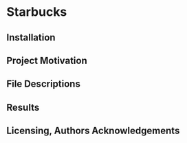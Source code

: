 # Starbucks

## Installation

## Project Motivation

## File Descriptions

## Results

## Licensing, Authors Acknowledgements